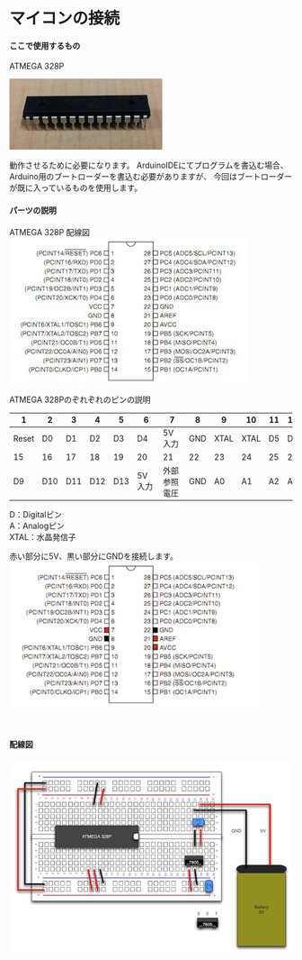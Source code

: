 # マイコンの接続

#### ここで使用するもの


ATMEGA 328P

![](circuit1-03.jpg)

動作させるために必要になります。
ArduinoIDEにてプログラムを書込む場合、Arduino用のブートローダーを書込む必要がありますが、
今回はブートローダーが既に入っているものを使用します。



#### パーツの説明


ATMEGA 328P 配線図
<br>
![](circuit1-04.jpg)

ATMEGA 328Pのぞれぞれのピンの説明

|1|2|3|4|5|6|7　|8|9|10|11|12|13|14|
|--|--|--|--|--|--|--|--|--|--|--|--|--|--|
|Reset|D0|D1|D2|D3|D4|5V 入力|GND|XTAL|XTAL|D5|D6|D7|D8| 
|15|16|17|18|19|20　|21　 |22|23|24|25|26|27|28| 
|D9|D10|D11|D12|D13|5V 入力|外部参照電圧|GND|A0|A1|A2|A3|A4|A5| 
 D：Digitalピン
 <br>
 A：Analogピン
 <br>
 XTAL：水晶発信子


赤い部分に5V、黒い部分にGNDを接続します。
<br>
![](circuit1-05.jpg)

<br>

#### 配線図

![](circuit1-06.jpg)


